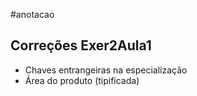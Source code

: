 #anotacao 
## Correções Exer2Aula1
- Chaves entrangeiras na especialização
- Área do produto (tipificada)

